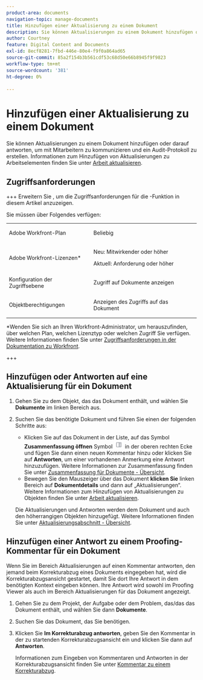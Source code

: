 ```yaml
---
product-area: documents
navigation-topic: manage-documents
title: Hinzufügen einer Aktualisierung zu einem Dokument
description: Sie können Aktualisierungen zu einem Dokument hinzufügen oder darauf antworten, um mit Mitarbeitern zu kommunizieren und ein Audit-Protokoll zu erstellen. Informationen zum Hinzufügen von Aktualisierungen zu Arbeitselementen finden Sie unter Aktualisieren von Arbeit.
author: Courtney
feature: Digital Content and Documents
exl-id: 8ecf8281-7fbd-446e-80e4-f9f0a864ad65
source-git-commit: 85a2f154b3b561cdf53c68d50e66b8945f9f9823
workflow-type: tm+mt
source-wordcount: '381'
ht-degree: 0%

---
```


# Hinzufügen einer Aktualisierung zu einem Dokument

<!--Audited: April, 2024-->

Sie können Aktualisierungen zu einem Dokument hinzufügen oder darauf antworten, um mit Mitarbeitern zu kommunizieren und ein Audit-Protokoll zu erstellen. Informationen zum Hinzufügen von Aktualisierungen zu Arbeitselementen finden Sie unter [Arbeit aktualisieren](../../workfront-basics/updating-work-items-and-viewing-updates/update-work.md).

## Zugriffsanforderungen

+++ Erweitern Sie , um die Zugriffsanforderungen für die -Funktion in diesem Artikel anzuzeigen.

Sie müssen über Folgendes verfügen:

<table style="table-layout:auto"> 
 <col> 
 <col> 
 <tbody> 
  <tr> 
   <td role="rowheader">Adobe Workfront-Plan</td> 
   <td> <p> Beliebig</p> </td> 
  </tr> 
  <tr> 
   <td role="rowheader">Adobe Workfront-Lizenzen*</td> 
   <td> <p>Neu: Mitwirkender oder höher</p> 
   <p>Aktuell: Anforderung oder höher</p>
   </td> 
  </tr> 
  <tr> 
   <td role="rowheader">Konfiguration der Zugriffsebene</td> 
   <td> <p>Zugriff auf Dokumente anzeigen</p> </td> 
  </tr>

<tr> 
   <td role="rowheader">Objektberechtigungen</td> 
   <td> <p>Anzeigen des Zugriffs auf das Dokument</p> </td> 
  </tr> 
 </tbody> 
</table>

*Wenden Sie sich an Ihren Workfront-Administrator, um herauszufinden, über welchen Plan, welchen Lizenztyp oder welchen Zugriff Sie verfügen. Weitere Informationen finden Sie unter [Zugriffsanforderungen in der Dokumentation zu Workfront](/help/quicksilver/administration-and-setup/add-users/access-levels-and-object-permissions/access-level-requirements-in-documentation.md).

+++

## Hinzufügen oder Antworten auf eine Aktualisierung für ein Dokument

1. Gehen Sie zu dem Objekt, das das Dokument enthält, und wählen Sie **Dokumente** im linken Bereich aus.
1. Suchen Sie das benötigte Dokument und führen Sie einen der folgenden Schritte aus:

   * Klicken Sie auf das Dokument in der Liste, auf das Symbol **Zusammenfassung öffnen** Symbol ![Zusammenfassung öffnen](assets/qs-summary-in-new-toolbar-small.png) in der oberen rechten Ecke und fügen Sie dann einen neuen Kommentar hinzu oder klicken Sie auf **Antworten**, um einer vorhandenen Anmerkung eine Antwort hinzuzufügen. Weitere Informationen zur Zusammenfassung finden Sie unter [Zusammenfassung für Dokumente - Übersicht](../../documents/managing-documents/summary-for-documents.md).
   * Bewegen Sie den Mauszeiger über das Dokument **klicken Sie** linken Bereich auf **Dokumentdetails** und dann auf „Aktualisierungen“.
Weitere Informationen zum Hinzufügen von Aktualisierungen zu Objekten finden Sie unter [Arbeit aktualisieren](../../workfront-basics/updating-work-items-and-viewing-updates/update-work.md).

   Die Aktualisierungen und Antworten werden dem Dokument und auch den höherrangigen Objekten hinzugefügt. Weitere Informationen finden Sie unter [Aktualisierungsabschnitt - Übersicht](../../workfront-basics/updating-work-items-and-viewing-updates/updates-tab-overview.md).


## Hinzufügen einer Antwort zu einem Proofing-Kommentar für ein Dokument

Wenn Sie im Bereich Aktualisierungen auf einen Kommentar antworten, den jemand beim Korrekturabzug eines Dokuments eingegeben hat, wird die Korrekturabzugsansicht gestartet, damit Sie dort Ihre Antwort in dem benötigten Kontext eingeben können. Ihre Antwort wird sowohl im Proofing Viewer als auch im Bereich Aktualisierungen für das Dokument angezeigt.

1. Gehen Sie zu dem Projekt, der Aufgabe oder dem Problem, das/das das Dokument enthält, und wählen Sie dann **Dokumente**.
1. Suchen Sie das Dokument, das Sie benötigen.

1. Klicken Sie **Im Korrekturabzug antworten**, geben Sie den Kommentar in der zu startenden Korrekturabzugsansicht ein und klicken Sie dann auf **Antworten**.

   Informationen zum Eingeben von Kommentaren und Antworten in der Korrekturabzugsansicht finden Sie unter [Kommentar zu einem Korrekturabzug](../../review-and-approve-work/proofing/reviewing-proofs-within-workfront/comment-on-a-proof/comment-on-proof-1.md).
